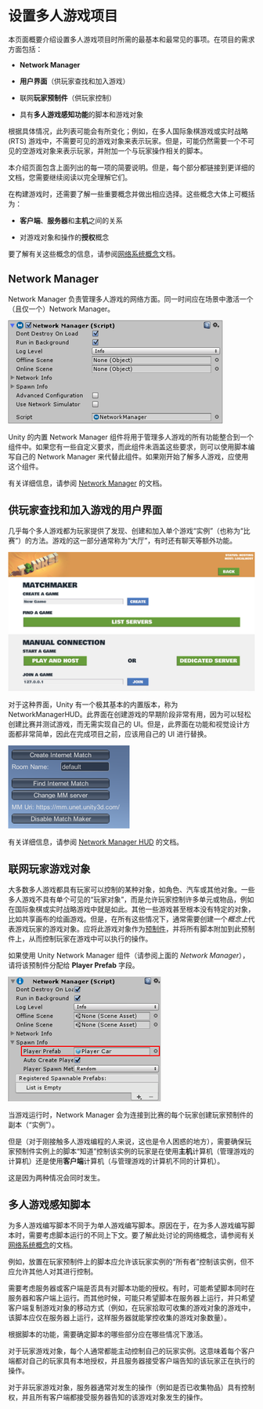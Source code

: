 
# 设置多人游戏项目

本页面概要介绍设置多人游戏项目时所需的最基本和最常见的事项。在项目的需求方面包括：

* **Network Manager**

* **用户界面**（供玩家查找和加入游戏）

* 联网**玩家预制件**（供玩家控制）

* 具有**多人游戏感知功能**的脚本和游戏对象

根据具体情况，此列表可能会有所变化；例如，在多人国际象棋游戏或实时战略 (RTS) 游戏中，不需要可见的游戏对象来表示玩家。但是，可能仍然需要一个不可见的空游戏对象来表示玩家，并附加一个与玩家操作相关的脚本。

本介绍页面包含上面列出的每一项的简要说明。但是，每个部分都链接到更详细的文档，您需要继续阅读以完全理解它们。

在构建游戏时，还需要了解一些重要概念并做出相应选择。这些概念大体上可概括为：

* **客户端**、**服务器**和**主机**之间的关系

* 对游戏对象和操作的**授权**概念

要了解有关这些概念的信息，请参阅[网络系统概念](UNetConcepts.html)文档。

## Network Manager

Network Manager 负责管理多人游戏的网络方面。同一时间应在场景中激活一个（且仅一个）Network Manager。

![Network Manager 组件](../uploads/Main/NetworkManagerInspector.png)

Unity 的内置 Network Manager 组件将用于管理多人游戏的所有功能整合到一个组件中。如果您有一些自定义要求，而此组件未涵盖这些要求，则可以使用脚本编写自己的 Network Manager 来代替此组件。如果刚开始了解多人游戏，应使用这个组件。

有关详细信息，请参阅 [Network Manager](UNetManager.html) 的文档。

## 供玩家查找和加入游戏的用户界面

几乎每个多人游戏都为玩家提供了发现、创建和加入单个游戏“实例”（也称为“比赛”）的方法。游戏的这一部分通常称为“大厅”，有时还有聊天等额外功能。

![典型的多人游戏大厅，允许玩家查找、创建和加入游戏，来自于 Asset Store 中提供的 TANKS 网络演示。](../uploads/Main/NetworkLobbyExample.jpg)

对于这种界面，Unity 有一个极其基本的内置版本，称为 NetworkManagerHUD。此界面在创建游戏的早期阶段非常有用，因为可以轻松创建比赛并测试游戏，而无需实现自己的 UI。但是，此界面在功能和视觉设计方面都非常简单，因此在完成项目之前，应该用自己的 UI 进行替换。

![Unity 的内置 Network Manager HUD（MatchMaker 模式）。](../uploads/Main/NetworkManagerHUD-MatchMakerMode.png)

有关详细信息，请参阅 [Network Manager HUD](UNetManagerHUD.html.html) 的文档。

## 联网玩家游戏对象

大多数多人游戏都具有玩家可以控制的某种对象，如角色、汽车或其他对象。一些多人游戏不具有单个可见的“玩家对象”，而是允许玩家控制许多单元或物品，例如在国际象棋或实时战略游戏中就是如此。其他一些游戏甚至根本没有特定的对象，比如共享画布的绘画游戏。但是，在所有这些情况下，通常需要创建一个*概念上*代表游戏玩家的游戏对象。应将此游戏对象作为[预制件](Prefabs.html)，并将所有脚本附加到此预制件上，从而控制玩家在游戏中可以执行的操作。

如果使用 Unity Network Manager 组件（请参阅上面的 *Network Manager*），请将该预制件分配给 **Player Prefab** 字段。

![在 Network Manager 的 Player Prefab 字段中分配了“Player Car”预制件。](../uploads/Main/NetworkManagerWithPlayerPrefab.png)

当游戏运行时，Network Manager 会为连接到比赛的每个玩家创建玩家预制件的副本（“实例”）。

但是（对于刚接触多人游戏编程的人来说，这也是令人困惑的地方），需要确保玩家预制件实例上的脚本“知道”控制该实例的玩家是在使用**主机**计算机（管理游戏的计算机）还是使用**客户端**计算机（与管理游戏的计算机不同的计算机）。

这是因为两种情况会同时发生。

## 多人游戏感知脚本

为多人游戏编写脚本不同于为单人游戏编写脚本。原因在于，在为多人游戏编写脚本时，需要考虑脚本运行的不同上下文。要了解此处讨论的网络概念，请参阅有关[网络系统概念](UNetConcepts.html)的文档。

例如，放置在玩家预制件上的脚本应允许该玩家实例的“所有者”控制该实例，但不应允许其他人对其进行控制。

需要考虑服务器或客户端是否具有对脚本功能的授权。有时，可能希望脚本同时在服务器和客户端上运行。而其他时候，可能只希望脚本在服务器上运行，并只希望客户端复制游戏对象的移动方式（例如，在玩家拾取可收集的游戏对象的游戏中，该脚本应仅在服务器上运行，这样服务器就能掌控收集的游戏对象数量）。

根据脚本的功能，需要确定脚本的哪些部分应在哪些情况下激活。


对于玩家游戏对象，每个人通常都能主动控制自己的玩家实例。这意味着每个客户端都对自己的玩家具有本地授权，并且服务器接受客户端告知的该玩家正在执行的操作。

对于非玩家游戏对象，服务器通常对发生的操作（例如是否已收集物品）具有控制权，并且所有客户端都接受服务器告知的该游戏对象发生的操作。

